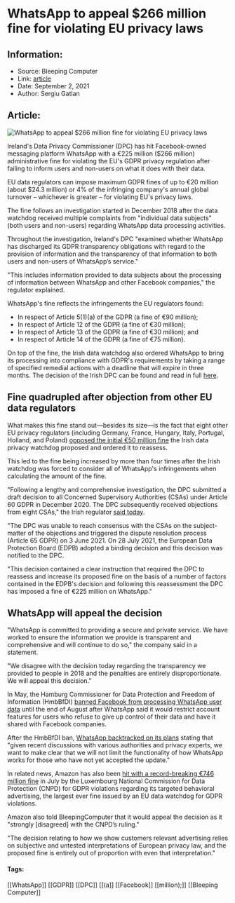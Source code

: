 # WhatsApp to appeal $266 million fine for violating EU privacy laws
### 

## Information:
+ Source: Bleeping Computer
+ Link: [article](https://www.bleepingcomputer.com/news/security/whatsapp-to-appeal-266-million-fine-for-violating-eu-privacy-laws/)
+ Date: September 2, 2021
+ Author: Sergiu Gatlan


## Article:
![WhatsApp to appeal $266 million fine for violating EU privacy laws](https://www.bleepstatic.com/content/hl-images/2021/08/25/WhatsApp.jpg)


Ireland's Data Privacy Commissioner (DPC) has hit Facebook-owned messaging platform WhatsApp with a €225 million ($266 million) administrative fine for violating the EU's GDPR privacy regulation after failing to inform users and non-users on what it does with their data.


EU data regulators can impose maximum GDPR fines of up to €20 million (about $24.3 million) or 4% of the infringing company's annual global turnover – whichever is greater – for violating EU's privacy laws.


The fine follows an investigation started in December 2018 after the data watchdog received multiple complaints from "individual data subjects" (both users and non-users) regarding WhatsApp data processing activities.


Throughout the investigation, Ireland's DPC "examined whether WhatsApp has discharged its GDPR transparency obligations with regard to the provision of information and the transparency of that information to both users and non-users of WhatsApp’s service."


"This includes information provided to data subjects about the processing of information between WhatsApp and other Facebook companies," the regulator explained.


WhatsApp's fine reflects the infringements the EU regulators found:


* In respect of Article 5(1)(a) of the GDPR (a fine of €90 million);
* In respect of Article 12 of the GDPR (a fine of €30 million);
* In respect of Article 13 of the GDPR (a fine of €30 million); and
* In respect of Article 14 of the GDPR (a fine of €75 million).


On top of the fine, the Irish data watchdog also ordered WhatsApp to bring its processing into compliance with GDPR's requirements by taking a range of specified remedial actions with a deadline that will expire in three months. The decision of the Irish DPC can be found and read in full [here](https://edpb.europa.eu/system/files/2021-09/dpc_final_decision_redacted_for_issue_to_edpb_01-09-21_en.pdf).


Fine quadrupled after objection from other EU data regulators
-------------------------------------------------------------


What makes this fine stand out—besides its size—is the fact that eight other EU privacy regulators (including Germany, France, Hungary, Italy, Portugal, Holland, and Poland) [opposed the initial €50 million fine](https://edpb.europa.eu/system/files/2021-09/edpb_bindingdecision_202101_ie_sa_whatsapp_redacted_en.pdf) the Irish data privacy watchdog proposed and ordered it to reassess.


This led to the fine being increased by more than four times after the Irish watchdog was forced to consider all of WhatsApp's infringements when calculating the amount of the fine.


"Following a lengthy and comprehensive investigation, the DPC submitted a draft decision to all Concerned Supervisory Authorities (CSAs) under Article 60 GDPR in December 2020. The DPC subsequently received objections from eight CSAs," the Irish regulator [said today](https://www.dataprotection.ie/en/news-media/press-releases/data-protection-commission-announces-decision-whatsapp-inquiry).


"The DPC was unable to reach consensus with the CSAs on the subject-matter of the objections and triggered the dispute resolution process (Article 65 GDPR) on 3 June 2021. On 28 July 2021, the European Data Protection Board (EDPB) adopted a binding decision and this decision was notified to the DPC.


"This decision contained a clear instruction that required the DPC to reassess and increase its proposed fine on the basis of a number of factors contained in the EDPB's decision and following this reassessment the DPC has imposed a fine of €225 million on WhatsApp."


WhatsApp will appeal the decision
---------------------------------


"WhatsApp is committed to providing a secure and private service. We have worked to ensure the information we provide is transparent and comprehensive and will continue to do so," the company said in a statement.


"We disagree with the decision today regarding the transparency we provided to people in 2018 and the penalties are entirely disproportionate. We will appeal this decision."


In May, the Hamburg Commissioner for Data Protection and Freedom of Information (HmbBfDI) [banned Facebook from processing WhatsApp user data](https://www.bleepingcomputer.com/news/technology/german-watchdog-bans-facebook-from-using-whatsapp-users-data/) until the end of August after WhatsApp said it would restrict account features for users who refuse to give up control of their data and have it shared with Facebook companies.


After the HmbBfDI ban, [WhatsApp backtracked on its plans](https://www.bleepingcomputer.com/news/technology/whatsapp-caves-in-wont-limit-features-if-you-reject-privacy-changes/) stating that "given recent discussions with various authorities and privacy experts, we want to make clear that we will not limit the functionality of how WhatsApp works for those who have not yet accepted the update."


In related news, Amazon has also been [hit with a record-breaking €746 million fine](https://www.bleepingcomputer.com/news/technology/amazon-gets-888-million-gdpr-fine-for-behavioral-advertising/) in July by the Luxembourg National Commission for Data Protection (CNPD) for GDPR violations regarding its targeted behavioral advertising, the largest ever fine issued by an EU data watchdog for GDPR violations.


Amazon also told BleepingComputer that it would appeal the decision as it "strongly [disagreed] with the CNPD’s ruling."


"The decision relating to how we show customers relevant advertising relies on subjective and untested interpretations of European privacy law, and the proposed fine is entirely out of proportion with even that interpretation."




#### Tags:
[[WhatsApp]] [[GDPR]] [[DPC]] [[(a]] [[Facebook]] [[million);]] [[Bleeping Computer]]
